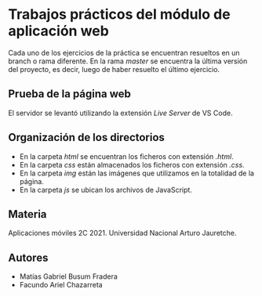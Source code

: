 # Trabajos prácticos del módulo de aplicación web

Cada uno de los ejercicios de la práctica se encuentran resueltos en un branch o rama diferente. En la rama *master* se encuentra la última versión del proyecto, es decir, luego de haber resuelto el último ejercicio.

## Prueba de la página web

El servidor se levantó utilizando la extensión *Live Server* de VS Code.

## Organización de los directorios

- En la carpeta *html* se encuentran los ficheros con extensión *.html*.
- En la carpeta *css* están almacenados los ficheros con extensión *.css*.
- En la carpeta *img* están las imágenes que utilizamos en la totalidad de la página.
- En la carpeta *js* se ubican los archivos de JavaScript.

## Materia

Aplicaciones móviles 2C 2021. Universidad Nacional Arturo Jauretche.

## Autores

- Matías Gabriel Busum Fradera
- Facundo Ariel Chazarreta
